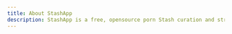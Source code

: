 ```yaml
---
title: About StashApp
description: StashApp is a free, opensource porn Stash curation and streaming tool.
---
```

